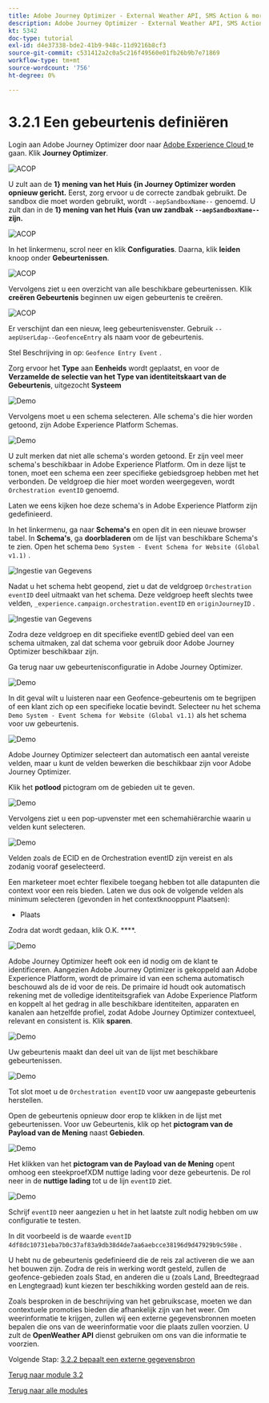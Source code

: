 ```yaml
---
title: Adobe Journey Optimizer - External Weather API, SMS Action & more - Een gebeurtenis definiëren
description: Adobe Journey Optimizer - External Weather API, SMS Action & more
kt: 5342
doc-type: tutorial
exl-id: d4e37338-bde2-41b9-948c-11d9216b8cf3
source-git-commit: c531412a2c0a5c216f49560e01fb26b9b7e71869
workflow-type: tm+mt
source-wordcount: '756'
ht-degree: 0%

---
```


# 3.2.1 Een gebeurtenis definiëren

Login aan Adobe Journey Optimizer door naar [ Adobe Experience Cloud ](https://experience.adobe.com) te gaan. Klik **Journey Optimizer**.

![ ACOP ](./../../../modules/ajo-b2c/module3.1/images/acophome.png)

U zult aan de **1} mening van het Huis {in Journey Optimizer worden opnieuw gericht.** Eerst, zorg ervoor u de correcte zandbak gebruikt. De sandbox die moet worden gebruikt, wordt `--aepSandboxName--` genoemd. U zult dan in de **1} mening van het Huis {van uw zandbak `--aepSandboxName--` zijn.**

![ ACOP ](./../../../modules/ajo-b2c/module3.1/images/acoptriglp.png)

In het linkermenu, scrol neer en klik **Configuraties**. Daarna, klik **leiden** knoop onder **Gebeurtenissen**.

![ ACOP ](./images/acopmenu.png)

Vervolgens ziet u een overzicht van alle beschikbare gebeurtenissen. Klik **creëren Gebeurtenis** beginnen uw eigen gebeurtenis te creëren.

![ ACOP ](./images/emptyevent.png)

Er verschijnt dan een nieuw, leeg gebeurtenisvenster.
Gebruik `--aepUserLdap--GeofenceEntry` als naam voor de gebeurtenis.

Stel Beschrijving in op: `Geofence Entry Event` .

Zorg ervoor het **Type** aan **Eenheids** wordt geplaatst, en voor de **Verzamelde de selectie van het Type van identiteitskaart van de Gebeurtenis**, uitgezocht **Systeem**

![ Demo ](./images/evname.png)

Vervolgens moet u een schema selecteren. Alle schema&#39;s die hier worden getoond, zijn Adobe Experience Platform Schemas.

![ Demo ](./images/evschema.png)

U zult merken dat niet alle schema&#39;s worden getoond. Er zijn veel meer schema&#39;s beschikbaar in Adobe Experience Platform.
Om in deze lijst te tonen, moet een schema een zeer specifieke gebiedsgroep hebben met het verbonden. De veldgroep die hier moet worden weergegeven, wordt `Orchestration eventID` genoemd.

Laten we eens kijken hoe deze schema&#39;s in Adobe Experience Platform zijn gedefinieerd.

In het linkermenu, ga naar **Schema&#39;s** en open dit in een nieuwe browser tabel. In **Schema&#39;s**, ga **doorbladeren** om de lijst van beschikbare Schema&#39;s te zien.
Open het schema `Demo System - Event Schema for Website (Global v1.1)` .

![ Ingestie van Gegevens ](./images/schemas.png)

Nadat u het schema hebt geopend, ziet u dat de veldgroep `Orchestration eventID` deel uitmaakt van het schema.
Deze veldgroep heeft slechts twee velden, `_experience.campaign.orchestration.eventID` en `originJourneyID` .

![ Ingestie van Gegevens ](./images/schemageo.png)

Zodra deze veldgroep en dit specifieke eventID gebied deel van een schema uitmaken, zal dat schema voor gebruik door Adobe Journey Optimizer beschikbaar zijn.

Ga terug naar uw gebeurtenisconfiguratie in Adobe Journey Optimizer.

![ Demo ](./images/evschema.png)

In dit geval wilt u luisteren naar een Geofence-gebeurtenis om te begrijpen of een klant zich op een specifieke locatie bevindt. Selecteer nu het schema `Demo System - Event Schema for Website (Global v1.1)` als het schema voor uw gebeurtenis.

![ Demo ](./images/evschema1.png)

Adobe Journey Optimizer selecteert dan automatisch een aantal vereiste velden, maar u kunt de velden bewerken die beschikbaar zijn voor Adobe Journey Optimizer.

Klik het **potlood** pictogram om de gebieden uit te geven.

![ Demo ](./images/editfields.png)

Vervolgens ziet u een pop-upvenster met een schemahiërarchie waarin u velden kunt selecteren.

![ Demo ](./images/popup.png)

Velden zoals de ECID en de Orchestration eventID zijn vereist en als zodanig vooraf geselecteerd.

Een marketeer moet echter flexibele toegang hebben tot alle datapunten die context voor een reis bieden. Laten we dus ook de volgende velden als minimum selecteren (gevonden in het contextknooppunt Plaatsen):

- Plaats

Zodra dat wordt gedaan, klik O.K. ****.

![ Demo ](./images/popupok.png)

Adobe Journey Optimizer heeft ook een id nodig om de klant te identificeren. Aangezien Adobe Journey Optimizer is gekoppeld aan Adobe Experience Platform, wordt de primaire id van een schema automatisch beschouwd als de id voor de reis.
De primaire id houdt ook automatisch rekening met de volledige identiteitsgrafiek van Adobe Experience Platform en koppelt al het gedrag in alle beschikbare identiteiten, apparaten en kanalen aan hetzelfde profiel, zodat Adobe Journey Optimizer contextueel, relevant en consistent is. Klik **sparen**.

![ Demo ](./images/eventidentifier.png)

Uw gebeurtenis maakt dan deel uit van de lijst met beschikbare gebeurtenissen.

![ Demo ](./images/eventlist.png)

Tot slot moet u de `Orchestration eventID` voor uw aangepaste gebeurtenis herstellen.

Open de gebeurtenis opnieuw door erop te klikken in de lijst met gebeurtenissen.
Voor uw Gebeurtenis, klik op het **pictogram van de Payload van de Mening** naast **Gebieden**.

![ Demo ](./images/fieldseyepayload.png)

Het klikken van het **pictogram van de Payload van de Mening** opent omhoog een steekproefXDM nuttige lading voor deze gebeurtenis. De rol neer in de **nuttige lading** tot u de lijn `eventID` ziet.

![ Demo ](./images/fieldseyepayloadev.png)

Schrijf `eventID` neer aangezien u het in het laatste zult nodig hebben om uw configuratie te testen.

In dit voorbeeld is de waarde `eventID` `4df8dc10731eba7b0c37af83a9db38d4de7aa6aebcce38196d9d47929b9c598e` .

U hebt nu de gebeurtenis gedefinieerd die de reis zal activeren die we aan het bouwen zijn. Zodra de reis in werking wordt gesteld, zullen de geofence-gebieden zoals Stad, en anderen die u (zoals Land, Breedtegraad en Lengtegraad) kunt kiezen ter beschikking worden gesteld aan de reis.

Zoals besproken in de beschrijving van het gebruikscase, moeten we dan contextuele promoties bieden die afhankelijk zijn van het weer. Om weerinformatie te krijgen, zullen wij een externe gegevensbronnen moeten bepalen die ons van de weerinformatie voor die plaats zullen voorzien. U zult de **OpenWeather API** dienst gebruiken om ons van die informatie te voorzien.

Volgende Stap: [ 3.2.2 bepaalt een externe gegevensbron ](./ex2.md)

[Terug naar module 3.2](journey-orchestration-external-weather-api-sms.md)

[Terug naar alle modules](../../../overview.md)
